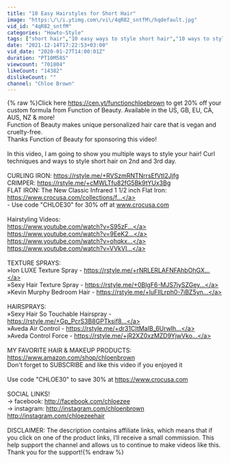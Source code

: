 ```yaml
---
title: "10 Easy Hairstyles for Short Hair"
image: "https:\/\/i.ytimg.com\/vi\/4qR82_sntfM\/hqdefault.jpg"
vid_id: "4qR82_sntfM"
categories: "Howto-Style"
tags: ["short hair","10 easy ways to style short hair","10 ways to style hair"]
date: "2021-12-14T17:22:53+03:00"
vid_date: "2020-01-27T14:00:01Z"
duration: "PT10M58S"
viewcount: "701804"
likeCount: "14382"
dislikeCount: ""
channel: "Chloe Brown"
---
```

{% raw %}Click here <a rel="nofollow" target="blank" href="https://cen.yt/functionchloebrown">https://cen.yt/functionchloebrown</a> to get 20% off your custom formula from Function of Beauty. Available in the US, GB, EU, CA, AUS, NZ &amp; more! <br />Function of Beauty makes unique personalized hair care that is vegan and cruelty-free. <br />Thanks Function of Beauty for sponsoring this video!<br /><br />In this video,  I am going to show you multiple ways to style your hair! Curl techniques and ways to style short hair on 2nd and 3rd day. <br /><br />CURLING IRON: <a rel="nofollow" target="blank" href="https://rstyle.me/+RVSzmRNTNrrsEfVtI2Jjfg">https://rstyle.me/+RVSzmRNTNrrsEfVtI2Jjfg</a><br />CRIMPER: <a rel="nofollow" target="blank" href="https://rstyle.me/+cMWLTfu82fG5Bk9tYUx3Bg">https://rstyle.me/+cMWLTfu82fG5Bk9tYUx3Bg</a><br />FLAT IRON: The New Classic Infrared 1 1/2 inch Flat Iron: <a rel="nofollow" target="blank" href="https://www.crocusa.com/collections/f...">https://www.crocusa.com/collections/f...</a><br />- Use code &quot;CHLOE30&quot; for 30% off at www.crocusa.com<br /><br />Hairstyling Videos: <br /><a rel="nofollow" target="blank" href="https://www.youtube.com/watch?v=S95zF...">https://www.youtube.com/watch?v=S95zF...</a><br /><a rel="nofollow" target="blank" href="https://www.youtube.com/watch?v=9EeK2...">https://www.youtube.com/watch?v=9EeK2...</a><br /><a rel="nofollow" target="blank" href="https://www.youtube.com/watch?v=ohqkx...">https://www.youtube.com/watch?v=ohqkx...</a><br /><a rel="nofollow" target="blank" href="https://www.youtube.com/watch?v=VVkVI...">https://www.youtube.com/watch?v=VVkVI...</a><br /><br />TEXTURE SPRAYS: <br />»Ion LUXE Texture Spray - <a rel="nofollow" target="blank" href="https://rstyle.me/+rNRLERLAFNFAhbOhGX...">https://rstyle.me/+rNRLERLAFNFAhbOhGX...</a><br />»Sexy Hair Texture Spray -  <a rel="nofollow" target="blank" href="https://rstyle.me/+0BlgF6-MJS7iySZGey...">https://rstyle.me/+0BlgF6-MJS7iySZGey...</a><br />»Kevin Murphy Bedroom Hair - <a rel="nofollow" target="blank" href="https://rstyle.me/+luFIILrph0-7iBZ5yn...">https://rstyle.me/+luFIILrph0-7iBZ5yn...</a><br /><br />HAIRSPRAYS:<br />»Sexy Hair So Touchable Hairspray - <a rel="nofollow" target="blank" href="https://rstyle.me/+Gp_PcrS3B8GPTksif8...">https://rstyle.me/+Gp_PcrS3B8GPTksif8...</a><br />»Aveda Air Control - <a rel="nofollow" target="blank" href="https://rstyle.me/+dr31CItMaIB_6UrwIh...">https://rstyle.me/+dr31CItMaIB_6UrwIh...</a><br />»Aveda Control Force - <a rel="nofollow" target="blank" href="https://rstyle.me/+jR2XZ0xzMZD9YjwVko...">https://rstyle.me/+jR2XZ0xzMZD9YjwVko...</a><br /><br />MY FAVORITE HAIR &amp; MAKEUP PRODUCTS:<br /><a rel="nofollow" target="blank" href="https://www.amazon.com/shop/chloenbrown">https://www.amazon.com/shop/chloenbrown</a><br />Don't forget to SUBSCRIBE and like this video if you enjoyed it<br /><br />Use code &quot;CHLOE30&quot; to save 30% at <a rel="nofollow" target="blank" href="https://www.crocusa.com">https://www.crocusa.com</a><br /><br />SOCIAL LINKS!<br />→ facebook: <a rel="nofollow" target="blank" href="http://facebook.com/chloezee">http://facebook.com/chloezee</a><br />→ instagram: <a rel="nofollow" target="blank" href="http://instagram.com/chloenbrown">http://instagram.com/chloenbrown</a><br /><a rel="nofollow" target="blank" href="http://instagram.com/chloezeehair">http://instagram.com/chloezeehair</a><br /><br />DISCLAIMER: The description contains affiliate links, which means that if you click on one of the product links, I’ll receive a small commission. This help support the channel and allows us to continue to make videos like this. Thank you for the support!{% endraw %}
